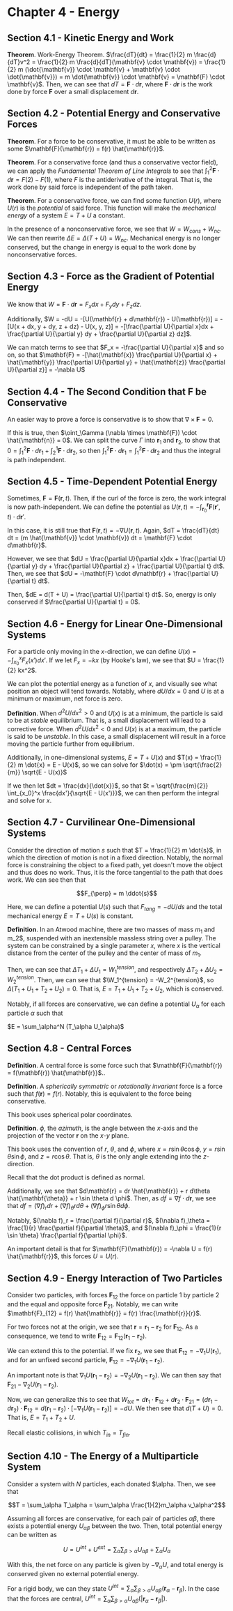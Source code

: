 # Chapter 4 - Energy

## Section 4.1 - Kinetic Energy and Work

**Theorem**. Work-Energy Theorem. $\frac{dT}{dt} = \frac{1}{2} m \frac{d}{dT}v^2 = \frac{1}{2} m \frac{d}{dT}(\mathbf{v} \cdot \mathbf{v}) = \frac{1}{2} m (\dot{\mathbf{v}} \cdot \mathbf{v} + \mathbf{v} \cdot \dot{\mathbf{v}}) = m \dot{\mathbf{v}} \cdot \mathbf{v} = \mathbf{F} \cdot \mathbf{v}$. Then, we can see that $dT = \mathbf{F} \cdot d\mathbf{r}$, where $\mathbf{F} \cdot d\mathbf{r}$ is the work done by force $\mathbf{F}$ over a small displacement $d\mathbf{r}$.

## Section 4.2 - Potential Energy and Conservative Forces

**Theorem**. For a force to be conservative, it must be able to be written as some $\mathbf{F}(\mathbf{r}) = f(r) \hat{\mathbf{r}}$.

**Theorem**. For a conservative force (and thus a conservative vector field), we can apply the *Fundamental Theorem of Line Integrals* to see that $\int_1^2 \mathbf{F} \cdot d\mathbf{r} = F(2) - F(1)$, where $F$ is the antiderivative of the integral. That is, the work done by said force is independent of the path taken.

**Theorem**. For a conservative force, we can find some function $U(r)$, where $U(r)$ is the *potential* of said force. This function will make the *mechanical energy* of a system $E = T + U$ a constant.

In the presence of a nonconservative force, we see that $W = W_{cons} + W_{nc}$. We can then rewrite $\Delta E = \Delta(T + U) = W_{nc}$. Mechanical energy is no longer conserved, but the change in energy is equal to the work done by nonconservative forces.

## Section 4.3 - Force as the Gradient of Potential Energy

We know that $W = \mathbf{F} \cdot d\mathbf{r} = F_x dx + F_y dy + F_z dz$.

Additionally, $W = -dU = -[U(\mathbf{r} + d\mathbf{r}) - U(\mathbf{r})] = -[U(x + dx, y + dy, z + dz) - U(x, y, z)] = -[\frac{\partial U}{\partial x}dx + \frac{\partial U}{\partial y} dy + \frac{\partial U}{\partial z} dz]$.

We can match terms to see that $F_x = -\frac{\partial U}{\partial x}$ and so on, so that $\mathbf{F} = -[\hat{\mathbf{x}} \frac{\partial U}{\partial x} + \hat{\mathbf{y}} \frac{\partial U}{\partial y} + \hat{\mathbf{z}} \frac{\partial U}{\partial z}] = -\nabla U$

## Section 4.4 - The Second Condition that F be Conservative

An easier way to prove a force is conservative is to show that $\nabla \times \mathbf{F} = 0$.

If this is true, then $\oint_\Gamma (\nabla \times \mathbf{F}) \cdot \hat{\mathbf{n}} = 0$. We can split the curve $\Gamma$ into $\mathbf{r}_1$ and $\mathbf{r}_2$, to show that $0 = \int_1^2 \mathbf{F} \cdot d\mathbf{r}_1 + \int_2^1 \mathbf{F} \cdot d\mathbf{r}_2$, so then $\int_1^2 \mathbf{F} \cdot d\mathbf{r}_1 = \int_1^2 \mathbf{F} \cdot d\mathbf{r}_2$ and thus the integral is path independent.

## Section 4.5 - Time-Dependent Potential Energy

Sometimes, $\mathbf{F} = \mathbf{F}(\mathbf{r}, t)$. Then, if the curl of the force is zero, the work integral is now path-independent. We can define the potential as $U(\mathbf{r}, t) = -\int_{\mathbf{r}_0}^\mathbf{r} \mathbf{F}(\mathbf{r}', t) \cdot d\mathbf{r}'$.

In this case, it is still true that $\mathbf{F}(\mathbf{r}, t) = -\nabla U(\mathbf{r}, t)$. Again, $dT = \frac{dT}{dt} dt = (m \hat{\mathbf{v}} \cdot \mathbf{v}) dt = \mathbf{F} \cdot d\mathbf{r}$.

However, we see that $dU = \frac{\partial U}{\partial x}dx + \frac{\partial U}{\partial y} dy + \frac{\partial U}{\partial z} + \frac{\partial U}{\partial t} dt$. Then, we see that $dU = -\mathbf{F} \cdot d\mathbf{r} + \frac{\partial U}{\partial t} dt$.

Then, $dE = d(T + U) = \frac{\partial U}{\partial t} dt$. So, energy is only conserved if $\frac{\partial U}{\partial t} = 0$.

## Section 4.6 - Energy for Linear One-Dimensional Systems

For a particle only moving in the $x$-direction, we can define $U(x) = -\int_{x_0}^x F_x(x') dx'$. If we let $F_x = -kx$ (by Hooke's law), we see that $U = \frac{1}{2} kx^2$.

We can plot the potential energy as a function of $x$, and visually see what position an object will tend towards. Notably, where $dU/dx = 0$ and $U$ is at a minimum or maximum, net force is zero.

**Definition**. When $d^2 U/dx^2 > 0$ and $U(x)$ is at a minimum, the particle is said to be at *stable* equilibrium. That is, a small displacement will lead to a corrective force. When $d^2 U / dx^2 < 0$ and $U(x)$ is at a maximum, the particle is said to be *unstable*. In this case, a small displacement will result in a force moving the particle further from equilibrium.

Additionally, in one-dimensional systems, $E = T + U(x)$ and $T(x) = \frac{1}{2} m \dot{x} = E - U(x)$, so we can solve for $\dot(x) = \pm \sqrt{\frac{2}{m}} \sqrt{E - U(x)}$

If we then let $dt = \frac{dx}{\dot{x}}$, so that $t = \sqrt{\frac{m}{2}} \int_{x_0}^x \frac{dx'}{\sqrt{E - U(x')}}$, we can then perform the integral and solve for $x$.

## Section 4.7 - Curvilinear One-Dimensional Systems

Consider the direction of motion $s$ such that $T = \frac{1}{2} m \dot{s}$, in which the direction of motion is not in a fixed direction. Notably, the normal force is constraining the object to a fixed path, yet doesn't move the object and thus does no work. Thus, it is the force tangential to the path that does work. We can see then that

$$F_{\perp} = m \ddot{s}$$

Here, we can define a potential $U(s)$ such that $F_{tang} = -dU/ds$ and the total mechanical energy $E = T + U(s)$ is constant.

**Definition**. In an Atwood machine, there are two masses of mass $m_1$ and m_2$, suspended with an inextensible massless string over a pulley. The system can be constrained by a single parameter $x$, where $x$ is the vertical distance from the center of the pulley and the center of mass of $m_1$.

Then, we can see that $\Delta T_1  + \Delta U_1 = W_1^{tension}$, and respectively $\Delta T_2 + \Delta U_2 = W_2^{tension}$. Then, we can see that $\W_1^{tension} = -W_2^{tension}$, so $\Delta(T_1 + U_1 + T_2 + U_2) = 0$. That is, $E = T_1 + U_1 + T_2 + U_2$, which is conserved.

Notably, if all forces are conservative, we can define a potential $U_\alpha$ for each particle $\alpha$ such that

$E = \sum_\alpha^N (T_\alpha U_\alpha)$

## Section 4.8 - Central Forces

**Definition**. A central force is some force such that $\mathbf{F}(\mathbf{r}) = f(\mathbf{r}) \hat{\mathbf{r}}$..

**Definition**. A *spherically symmetric* or *rotationally invariant* force is a force such that $f(\mathbf{r}) = f(r)$. Notably, this is equivalent to the force being conservative.

This book uses spherical polar coordinates.

**Definition**. $\phi$, the *azimuth*, is the angle between the $x$-axis and the projection of the vector $\mathbf{r}$ on the $x$-$y$ plane.

This book uses the convention of $r$, $\theta$, and $\phi$, where $x = r \sin \theta \cos \phi$, $y = r \sin \theta \sin \phi$, and $z = r \cos \theta$. That is, $\theta$ is the only angle extending into the $z$-direction.

Recall that the dot product is defined as normal.

Additionally, we see that $d\mathbf{r} = dr \hat{\mathbf{r}} + r d\theta \hat{\mathbf{\theta}} + r \sin \theta d \phi$. Then, as $df = \nabla f \cdot d\mathbf{r}$, we see that $df = (\nabla f)_r dr + (\nabla f)_\theta r d\theta + (\nabla f)_\phi r \sin \theta d\phi$.

Notably, $(\nabla f)_r = \frac{\partial f}{\partial r}$, $(\nabla f)_\theta = \frac{1}{r} \frac{\partial f}{\partial \theta}$, and $(\nabla f)_\phi = \frac{1}{r \sin \theta} \frac{\partial f}{\partial \phi}$.

An important detail is that for $\mathbf{F}(\mathbf{r}) = -\nabla U = f(r) \hat{\mathbf{r}}$, this forces $U = U(r)$.

## Section 4.9 - Energy Interaction of Two Particles

Consider two particles, with forces $\mathbf{F}_{12}$ the force on particle $1$ by particle $2$ and the equal and opposite force $\mathbf{F}_{21}$. Notably, we can write $\mathbf{F}_{12} = f(r) \hat{\mathbf{r}} = f(r) \frac{\mathbf{r}}{r}$.

For two forces not at the origin, we see that $\mathbf{r} = \mathbf{r}_1 - \mathbf{r}_2$ for $\mathbf{F}_{12}$. As a consequence, we tend to write $\mathbf{F}_{12} = \mathbf{F}_{12} (\mathbf{r}_1 - \mathbf{r}_2)$.

We can extend this to the potential. If we fix $\mathbf{r}_2$, we see that $\mathbf{F}_{12} = -\nabla_1 U(\mathbf{r}_1)$, and for an unfixed second particle, $\mathbf{F}_{12} = -\nabla_1 U(\mathbf{r}_1 - \mathbf{r}_2)$.

An important note is that $\nabla_1 U(\mathbf{r}_1 - \mathbf{r}_2) = -\nabla_2 U(\mathbf{r}_1 - \mathbf{r}_2)$. We can then say that $\mathbf{F}_{21} - \nabla_2 U(\mathbf{r}_1 - \mathbf{r}_2)$.

Now, we can generalize this to see that $W_{tot} = d\mathbf{r}_1 \cdot \mathbf{F}_{12} + d\mathbf{r}_2 \cdot \mathbf{F}_{21} = (d\mathbf{r}_1 - d\mathbf{r}_2) \cdot \mathbf{F}_{12} = d(\mathbf{r}_1 - \mathbf{r}_2) \cdot [-\nabla_1 U(\mathbf{r}_1 - \mathbf{r}_2)] = -dU$. We then see that $d(T + U) = 0$. That is, $E = T_1 + T_2 + U$.

Recall elastic collisions, in which $T_{in} = T_{fin}$.

## Section 4.10 - The Energy of a Multiparticle System

Consider a system with $N$ particles, each donated $\alpha. Then, we see that

$$T = \sum_\alpha T_\alpha = \sum_\alpha \frac{1}{2}m_\alpha v_\alpha^2$$

Assuming all forces are conservative, for each pair of particles $\alpha \beta$, there exists a potential energy $U_{\alpha\beta}$ between the two. Then, total potential energy can be written as

$$U = U^{int}+U^{ext} = \sum_\alpha \sum_{\beta > \alpha} U_{\alpha \beta} + \sum_\alpha U_\alpha$$

With this, the net force on any particle is given by $-\nabla_\alpha U$, and total energy is conserved given no external potential energy.

For a rigid body, we can they state $U^{int} = \sum_\alpha \sum_{\beta > \alpha} U_{\alpha \beta}(\mathbf{r}_\alpha - \mathbf{r}_\beta)$. In the case that the forces are central, $U^{int} = \sum_\alpha \sum_{\beta > \alpha} U_{\alpha \beta}(|\mathbf{r}_\alpha - \mathbf{r}_\beta|)$.
